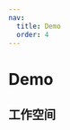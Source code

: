 ```yaml
---
nav:
  title: Demo
  order: 4
---
```


# Demo

## 工作空间
<code src="./demos/workspace-demo.tsx" background="var(--main-bg-color)" title="实时跟随-" iframe=540></code>
<code src="./demos/workspace-file-demo.tsx" background="var(--main-bg-color)" title="文件" iframe=540></code>
